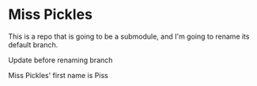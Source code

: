 # Miss Pickles

This is a repo that is going to be a submodule, and I'm going to rename its default branch.

Update before renaming branch

Miss Pickles' first name is Piss

